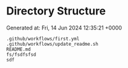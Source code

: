 # Directory Structure

Generated at: Fri, 14 Jun 2024 12:35:21 +0000

    .github/workflows/first.yml
    .github/workflows/update_readme.sh
    README.md
    fs/fsdfsfsd
    sdf
